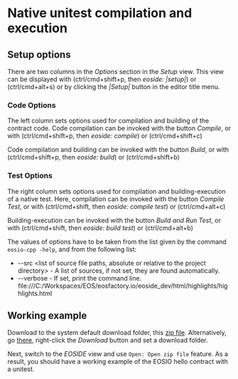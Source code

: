 # Native unitest compilation and execution

## Setup options

There are two columns in the *Options* section in the *Setup* view. This view can be displayed with (ctrl/cmd+shift+p, then *eoside: |setup|*) or (ctrl/cmd+alt+s) or by clicking the *|Setup|* button in the editor title menu.

### Code Options

The left column sets options used for compilation and building of the contract code. 
Code compilation can be invoked with the button *Compile*, or with (ctrl/cmd+shift+p, then *eoside: compile*) or (ctrl/cmd+shift+c)

Code compilation and building can be invoked with the button *Build*, or with (ctrl/cmd+shift+p, then *eoside: build*) or (ctrl/cmd+shift+b)

### Test Options

The right column sets options used for compilation and building-execution of a native test. 
Here, compilation can be invoked with the button *Compile Test*, or with (ctrl/cmd+shift, then *eoside: compile test*) or (ctrl/cmd+alt+c)

Building-execution can be invoked with the button *Build and Run Test*, or with (ctrl/cmd+shift, then *eoside: build test*) or (ctrl/cmd+alt+b)

The values of options have to be taken from the list given by the command `eosio-cpp -help`, and from the following list:

* --src \<list of source file paths, absolute or relative to the project directory\> - A list of sources, if not set, they are found automatically.
* --verbose - If set, print the command line.
file:///C:/Workspaces/EOS/eosfactory.io/eoside_dev/html/highlights/highlights.html

## Working example

Download to the system default download folder, this [zip file](https://github.com/tokenika/eosfactory.io/raw/master/examples/hello_with_native_test.zip). 
Alternatively, go [there](https://github.com/tokenika/eosfactory.io/blob/master/examples/hello_with_native_test.zip), right-click the *Download* button and set a download folder.

Next, switch to the *EOSIDE* view and use `Open: Open zip file` feature. As a result, you should have a working example of the EOSIO hello contract with a unitest.